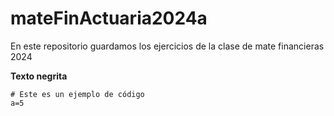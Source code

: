 # mateFinActuaria2024a
En este repositorio guardamos los ejercicios de la clase de mate financieras 2024

**Texto negrita**

```
# Este es un ejemplo de código
a=5
```

